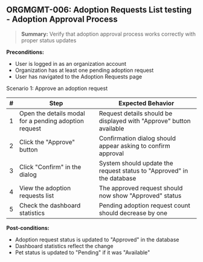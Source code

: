 ## **ORGMGMT-006:** Adoption Requests List testing - Adoption Approval Process  

> **Summary:** Verify that adoption approval process works correctly with proper status updates   <br>

**Preconditions:**
- User is logged in as an organization account
- Organization has at least one pending adoption request
- User has navigated to the Adoption Requests page

Scenario 1: Approve an adoption request

 | \# | Step | Expected Behavior | 
 |----|------|-------------------| 
 | 1 | Open the details modal for a pending adoption request | Request details should be displayed with "Approve" button available | 
 | 2 | Click the "Approve" button | Confirmation dialog should appear asking to confirm approval | 
 | 3 | Click "Confirm" in the dialog | System should update the request status to "Approved" in the database |
 | 4 | View the adoption requests list | The approved request should now show "Approved" status |
 | 5 | Check the dashboard statistics | Pending adoption request count should decrease by one |

**Post-conditions:**
- Adoption request status is updated to "Approved" in the database
- Dashboard statistics reflect the change
- Pet status is updated to "Pending" if it was "Available"